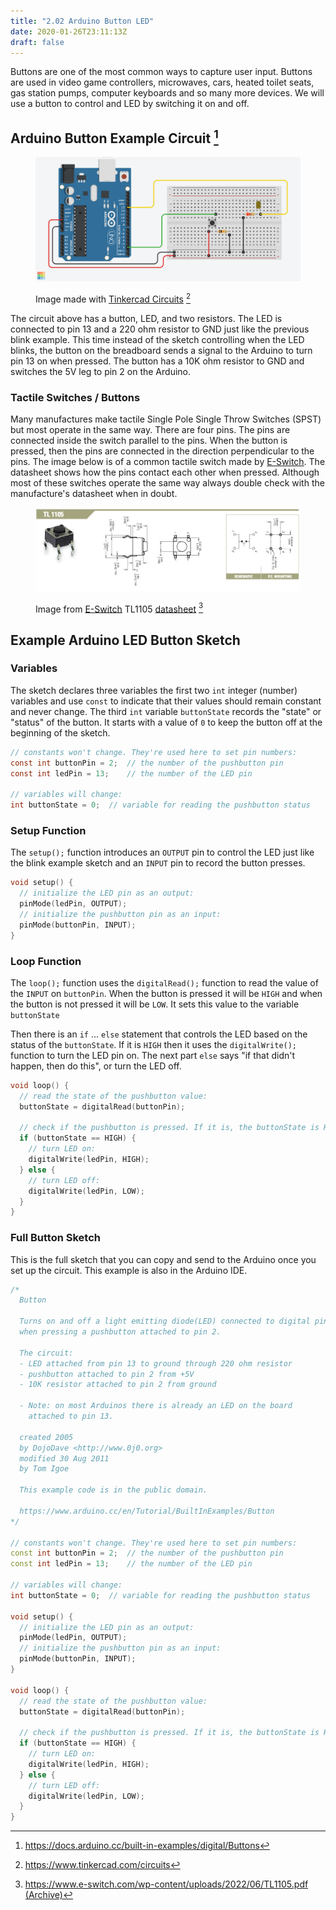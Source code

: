 ```yaml
---
title: "2.02 Arduino Button LED"
date: 2020-01-26T23:11:13Z
draft: false
---
```


Buttons are one of the most common ways to capture user input. Buttons are used in video game controllers, microwaves, cars, heated toilet seats, gas station pumps, computer keyboards and so many more devices. We will use a button to control and LED by switching it on and off.

## Arduino Button Example Circuit [^1]

<figure>

[![Arduino Button Circuit Image](arduino-led-button-circuit-made-with-tinkercad.png)](arduino-led-button-circuit-made-with-tinkercad.png)

<figcaption>

Image made with [Tinkercad Circuits](https://www.tinkercad.com/circuits) [^2]

</figcaption>
</figure>

The circuit above has a button, LED, and two resistors. The LED is connected to pin 13 and a 220 ohm resistor to GND just like the previous blink example. This time instead of the sketch controlling when the LED blinks, the button on the breadboard sends a signal to the Arduino to turn pin 13 on when pressed. The button has a 10K ohm resistor to GND and switches the 5V leg to pin 2 on the Arduino.

### Tactile Switches / Buttons

Many manufactures make tactile Single Pole Single Throw Switches (SPST) but most operate in the same way. There are four pins. The pins are connected inside the switch parallel to the pins. When the button is pressed, then the pins are connected in the direction perpendicular to the pins. The image below is of a common tactile switch made by [E-Switch](https://www.e-switch.com/). The datasheet shows how the pins contact each other when pressed. Although most of these switches operate the same way always double check with the manufacture's datasheet when in doubt.

<figure>

[![Tactile Switch Information from E-Switch Datasheet](e-switch-TL1105-from-datasheet.jpg)](<(e-switch-TL1105-from-datasheet.jpg)>)

<figcaption>

Image from [E-Switch](https://www.e-switch.com/) TL1105 [datasheet](https://www.e-switch.com/wp-content/uploads/2022/06/TL1105.pdf) [^3]

</figcaption>
</figure>

## Example Arduino LED Button Sketch

### Variables

The sketch declares three variables the first two `int` integer (number) variables and use `const` to indicate that their values should remain constant and never change. The third `int` variable `buttonState` records the "state" or "status" of the button. It starts with a value of `0` to keep the button off at the beginning of the sketch.

```C
// constants won't change. They're used here to set pin numbers:
const int buttonPin = 2;  // the number of the pushbutton pin
const int ledPin = 13;    // the number of the LED pin

// variables will change:
int buttonState = 0;  // variable for reading the pushbutton status

```

### Setup Function

The `setup();` function introduces an `OUTPUT` pin to control the LED just like the blink example sketch and an `INPUT` pin to record the button presses.

```C
void setup() {
  // initialize the LED pin as an output:
  pinMode(ledPin, OUTPUT);
  // initialize the pushbutton pin as an input:
  pinMode(buttonPin, INPUT);
}
```

### Loop Function

The `loop();` function uses the `digitalRead();` function to read the value of the `INPUT` on `buttonPin`. When the button is pressed it will be `HIGH` and when the button is not pressed it will be `LOW`. It sets this value to the variable `buttonState`

Then there is an `if` ... `else` statement that controls the LED based on the status of the `buttonState`. If it is `HIGH` then it uses the `digitalWrite();` function to turn the LED pin on. The next part `else` says "if that didn't happen, then do this", or turn the LED off.

```C
void loop() {
  // read the state of the pushbutton value:
  buttonState = digitalRead(buttonPin);

  // check if the pushbutton is pressed. If it is, the buttonState is HIGH:
  if (buttonState == HIGH) {
    // turn LED on:
    digitalWrite(ledPin, HIGH);
  } else {
    // turn LED off:
    digitalWrite(ledPin, LOW);
  }
}

```

### Full Button Sketch

This is the full sketch that you can copy and send to the Arduino once you set up the circuit. This example is also in the Arduino IDE.

```C++
/*
  Button

  Turns on and off a light emitting diode(LED) connected to digital pin 13,
  when pressing a pushbutton attached to pin 2.

  The circuit:
  - LED attached from pin 13 to ground through 220 ohm resistor
  - pushbutton attached to pin 2 from +5V
  - 10K resistor attached to pin 2 from ground

  - Note: on most Arduinos there is already an LED on the board
    attached to pin 13.

  created 2005
  by DojoDave <http://www.0j0.org>
  modified 30 Aug 2011
  by Tom Igoe

  This example code is in the public domain.

  https://www.arduino.cc/en/Tutorial/BuiltInExamples/Button
*/

// constants won't change. They're used here to set pin numbers:
const int buttonPin = 2;  // the number of the pushbutton pin
const int ledPin = 13;    // the number of the LED pin

// variables will change:
int buttonState = 0;  // variable for reading the pushbutton status

void setup() {
  // initialize the LED pin as an output:
  pinMode(ledPin, OUTPUT);
  // initialize the pushbutton pin as an input:
  pinMode(buttonPin, INPUT);
}

void loop() {
  // read the state of the pushbutton value:
  buttonState = digitalRead(buttonPin);

  // check if the pushbutton is pressed. If it is, the buttonState is HIGH:
  if (buttonState == HIGH) {
    // turn LED on:
    digitalWrite(ledPin, HIGH);
  } else {
    // turn LED off:
    digitalWrite(ledPin, LOW);
  }
}
```

[^1]: https://docs.arduino.cc/built-in-examples/digital/Buttons
[^2]: https://www.tinkercad.com/circuits
[^3]: https://www.e-switch.com/wp-content/uploads/2022/06/TL1105.pdf [(Archive)](TL1105.pdf)
